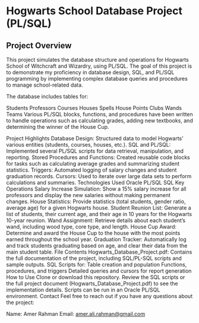 #  Hogwarts School Database Project (PL/SQL)
## Project Overview
This project simulates the database structure and operations for Hogwarts School of Witchcraft and Wizardry, using PL/SQL. The goal of this project is to demonstrate my proficiency in database design, SQL, and PL/SQL programming by implementing complex database queries and procedures to manage school-related data.

The database includes tables for:

Students
Professors
Courses
Houses
Spells
House Points
Clubs
Wands
Teams
Various PL/SQL blocks, functions, and procedures have been written to handle operations such as calculating grades, adding new textbooks, and determining the winner of the House Cup.

Project Highlights
Database Design: Structured data to model Hogwarts' various entities (students, courses, houses, etc.).
SQL and PL/SQL: Implemented several PL/SQL scripts for data retrieval, manipulation, and reporting.
Stored Procedures and Functions: Created reusable code blocks for tasks such as calculating average grades and summarizing student statistics.
Triggers: Automated logging of salary changes and student graduation records.
Cursors: Used to iterate over large data sets to perform calculations and summaries.
Technologies Used
Oracle PL/SQL
SQL
Key Operations
Salary Increase Simulation: Show a 15% salary increase for all professors and display the new salaries without making permanent changes.
House Statistics: Provide statistics (total students, gender ratio, average age) for a given Hogwarts house.
Student Reunion List: Generate a list of students, their current age, and their age in 10 years for the Hogwarts 10-year reunion.
Wand Assignment: Retrieve details about each student’s wand, including wood type, core type, and length.
House Cup Award: Determine and award the House Cup to the house with the most points earned throughout the school year.
Graduation Tracker: Automatically log and track students graduating based on age, and clear their data from the main student table.
File Contents
Hogwarts_Database_Project.pdf: Contains the full documentation of the project, including SQL/PL-SQL scripts and sample outputs.
SQL Scripts for:
Table creation and population
Functions, procedures, and triggers
Detailed queries and cursors for report generation
How to Use
Clone or download this repository.
Review the SQL scripts or the full project document (Hogwarts_Database_Project.pdf) to see the implementation details.
Scripts can be run in an Oracle PL/SQL environment.
Contact
Feel free to reach out if you have any questions about the project:

Name: Amer Rahman
Email: amer.ali.rahman@gmail.com
